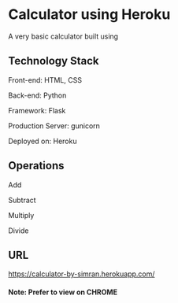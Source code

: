 # Calculator using Heroku
A very basic calculator built using

## Technology Stack
Front-end: HTML, CSS

Back-end: Python

Framework: Flask

Production Server: gunicorn

Deployed on: Heroku

## Operations
Add

Subtract

Multiply

Divide

## URL 
https://calculator-by-simran.herokuapp.com/

#### Note: Prefer to view on CHROME
